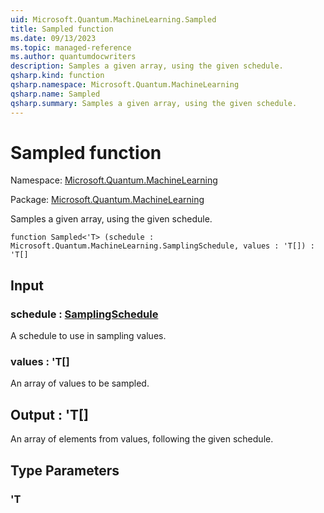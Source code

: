 ```yaml
---
uid: Microsoft.Quantum.MachineLearning.Sampled
title: Sampled function
ms.date: 09/13/2023
ms.topic: managed-reference
ms.author: quantumdocwriters
description: Samples a given array, using the given schedule.
qsharp.kind: function
qsharp.namespace: Microsoft.Quantum.MachineLearning
qsharp.name: Sampled
qsharp.summary: Samples a given array, using the given schedule.
---
```


# Sampled function

Namespace: [Microsoft.Quantum.MachineLearning](xref:Microsoft.Quantum.MachineLearning)

Package: [Microsoft.Quantum.MachineLearning](https://nuget.org/packages/Microsoft.Quantum.MachineLearning)


Samples a given array, using the given schedule.

```qsharp
function Sampled<'T> (schedule : Microsoft.Quantum.MachineLearning.SamplingSchedule, values : 'T[]) : 'T[]
```


## Input

### schedule : [SamplingSchedule](xref:Microsoft.Quantum.MachineLearning.SamplingSchedule)

A schedule to use in sampling values.


### values : 'T[]

An array of values to be sampled.



## Output : 'T[]

An array of elements from values, following the given schedule.

## Type Parameters

### 'T

